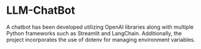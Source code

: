 # LLM-ChatBot
A chatbot has been developed utilizing OpenAI libraries along with multiple Python frameworks such as Streamlit and LangChain. Additionally, the project incorporates the use of dotenv for managing environment variables.
